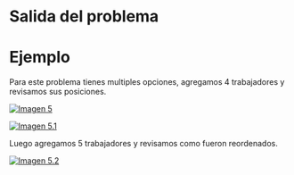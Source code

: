 <h1>Salida del problema</h1>

# Ejemplo

Para este problema tienes multiples opciones, agregamos 4 trabajadores y revisamos sus posiciones.

[![Imagen 5](https://i.postimg.cc/ZR7P6XpN/Screenshot-1.png)](https://postimg.cc/qhKCTbmB)

[![Imagen 5.1](https://i.postimg.cc/wM1X2FQG/Screenshot-2.png)](https://postimg.cc/dZKZt2X2)

Luego agregamos 5 trabajadores y revisamos como fueron reordenados.

[![Imagen 5.2](https://i.postimg.cc/Vv2jVM7L/Screenshot-3.png)](https://postimg.cc/30C4yy5P)
